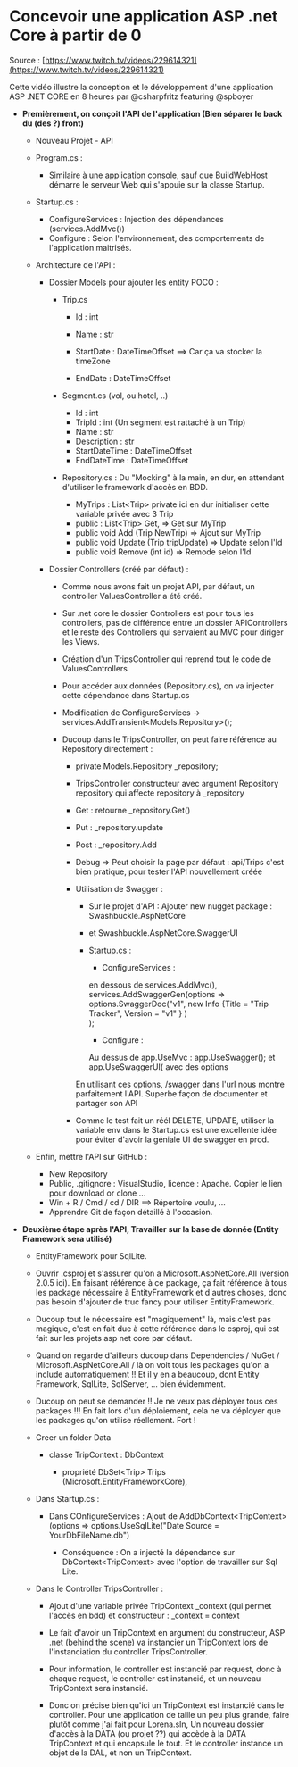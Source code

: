 # Concevoir une application ASP .net Core à partir de 0

Source : [https://www.twitch.tv/videos/229614321](https://www.twitch.tv/videos/229614321)

Cette vidéo illustre la conception et le développement d'une application ASP .NET CORE en 8 heures par @csharpfritz featuring @spboyer

* **Premièrement, on conçoit l'API de l'application \(Bien séparer le back du \(des ?\) front\)**

  * Nouveau Projet - API
  * Program.cs :
    * Similaire à une application console, sauf que BuildWebHost démarre le serveur Web qui s'appuie sur la classe Startup.
  * Startup.cs :
    * ConfigureServices : Injection des dépendances \(services.AddMvc\(\)\)
    * Configure : Selon l'environnement, des comportements de l'application maitrisés.
  * Architecture de l'API :

    * Dossier Models pour ajouter les entity POCO :

      * Trip.cs

        * Id : int
        * Name : str
        * StartDate : DateTimeOffset ==&gt; Car ça va stocker la timeZone

        * EndDate : DateTimeOffset

      * Segment.cs \(vol, ou hotel, ..\)

        * Id : int
        * TripId : int \(Un segment est rattaché à un Trip\)
        * Name : str
        * Description : str
        * StartDateTime : DateTimeOffset
        * EndDateTime : DateTimeOffset

      * Repository.cs : Du "Mocking" à la main, en dur, en attendant d'utiliser le framework d'accès en BDD.

        * MyTrips : List&lt;Trip&gt; private ici en dur initialiser cette variable privée avec 3 Trip
        * public : List&lt;Trip&gt; Get, =&gt; Get sur MyTrip
        * public void Add \(Trip NewTrip\) =&gt; Ajout sur MyTrip
        * public void Update \(Trip tripUpdate\) =&gt; Update selon l'Id
        * public void Remove \(int id\) =&gt; Remode selon l'Id

    * Dossier Controllers \(créé par défaut\) :

      * Comme nous avons fait un projet API, par défaut, un controller ValuesController a été créé.
      * Sur .net core le dossier Controllers est pour tous les controllers, pas de différence entre un dossier APIControllers et le reste des Controllers qui servaient au MVC pour diriger les Views.
      * Création d'un TripsController qui reprend tout le code de ValuesControllers 
      * Pour accéder aux données \(Repository.cs\), on va injecter cette dépendance dans Startup.cs
      * Modification de ConfigureServices -&gt; services.AddTransient&lt;Models.Repository&gt;\(\);
      * Ducoup dans le TripsController, on peut faire référence au Repository directement :

        * private Models.Repository \_repository; 
        * TripsController constructeur avec argument Repository repository qui affecte repository à \_repository
        * Get : retourne \_repository.Get\(\)
        * Put : \_repository.update
        * Post : \_repository.Add
        * Debug =&gt; Peut choisir la page par défaut : api/Trips c'est bien pratique, pour tester l'API nouvellement créée
        * Utilisation de Swagger :

          * Sur le projet d'API : Ajouter new nugget package : Swashbuckle.AspNetCore
          * et Swashbuckle.AspNetCore.SwaggerUI
          * Startup.cs :

            * ConfigureServices : 

            en dessous de services.AddMvc\(\),  
            services.AddSwaggerGen\(options =&gt; options.SwaggerDoc\("v1", new Info {Title = "Trip Tracker", Version = "v1" } \)  
            \);

            * Configure : 

            Au dessus de app.UseMvc : app.UseSwagger\(\); et app.UseSwaggerUI\( avec des options

          En utilisant ces options, /swagger dans l'url nous montre parfaitement l'API. Superbe façon de documenter et partager son API

        * Comme le test fait un réél DELETE, UPDATE, utiliser la variable env dans le Startup.cs est une excellente idée pour éviter d'avoir la géniale UI de swagger en prod.

  * Enfin, mettre l'API sur GitHub :

    * New Repository
    * Public, .gitignore : VisualStudio, licence : Apache. Copier le lien pour download or clone ...
    * Win + R / Cmd / cd / DIR ==&gt; Répertoire voulu, ...
    * Apprendre Git de façon détaillé à l'occasion.

* **Deuxième étape après l'API, Travailler sur la base de donnée \(Entity Framework sera utilisé\)**

  * EntityFramework pour SqlLite.

  * Ouvrir .csproj et s'assurer qu'on a Microsoft.AspNetCore.All \(version 2.0.5 ici\). En faisant référence à ce package, ça fait référence à tous les package nécessaire à EntityFramework et d'autres choses, donc pas besoin d'ajouter de truc fancy pour utiliser EntityFramework.

  * Ducoup tout le nécessaire est "magiquement" là, mais c'est pas magique, c'est en fait due à cette référence dans le csproj, qui est fait sur les projets asp net core par défaut.

  * Quand on regarde d'ailleurs ducoup dans Dependencies / NuGet / Microsoft.AspNetCore.All / là on voit tous les packages qu'on a include automatiquement !! Et il y en a beaucoup, dont Entity Framework, SqlLite, SqlServer, ... bien évidemment.

  * Ducoup on peut se demander !! Je ne veux pas déployer tous ces packages !!! En fait lors d'un déploiement, cela ne va déployer que les packages qu'on utilise réellement. Fort !

  * Creer un folder Data

    * classe TripContext : DbContext

      * propriété DbSet&lt;Trip&gt; Trips \(Microsoft.EntityFrameworkCore\), 

  * Dans Startup.cs :

    * Dans COnfigureServices : Ajout de AddDbContext&lt;TripContext&gt; \(options =&gt; options.UseSqlLite\("Date Source = YourDbFileName.db"\) 

      * Conséquence : On a injecté la dépendance sur DbContext&lt;TripContext&gt; avec l'option de travailler sur Sql Lite.

  * Dans le Controller TripsController :

    * Ajout d'une variable privée TripContext \_context \(qui permet l'accès en bdd\) et constructeur : \_context = context

    * Le fait d'avoir un TripContext en argument du constructeur, ASP .net \(behind the scene\) va instancier un TripContext lors de l'instanciation du controller TripsController.

    * Pour information, le controller est instancié par request, donc à chaque request, le controller est instancié, et un nouveau TripContext sera instancié.

    * Donc on précise bien qu'ici un TripContext est instancié dans le controller. Pour une application de taille un peu plus grande, faire plutôt comme j'ai fait pour Lorena.sln, Un nouveau dossier d'accès à la DATA \(ou projet ??\) qui accède à la DATA TripContext et qui encapsule le tout. Et le controller instance un objet de la DAL, et non un TripContext.



